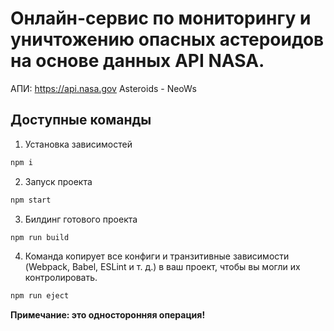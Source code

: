 # Онлайн-сервис по мониторингу и уничтожению опасных астероидов на основе данных API NASA.

АПИ: https://api.nasa.gov Asteroids - NeoWs

## Доступные команды

1. Установка зависимостей
```bash
npm i
```

2. Запуск проекта
```bash
npm start
```

3. Билдинг готового проекта
```bash
npm run build
```

4. Команда копирует все конфиги и транзитивные зависимости (Webpack, Babel, ESLint и т. д.) в ваш проект, чтобы вы могли их контролировать.
```bash
npm run eject
```
**Примечание: это односторонняя операция!**
